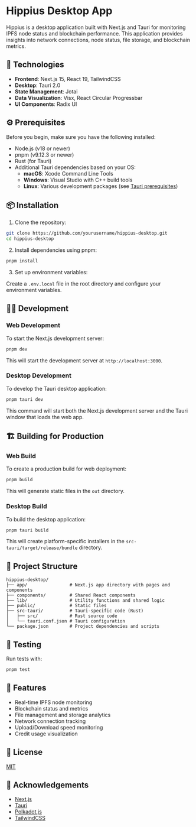 # Hippius Desktop App

Hippius is a desktop application built with Next.js and Tauri for monitoring IPFS node status and blockchain performance. This application provides insights into network connections, node status, file storage, and blockchain metrics.

## 🚀 Technologies

- **Frontend**: Next.js 15, React 19, TailwindCSS
- **Desktop**: Tauri 2.0
- **State Management**: Jotai
- **Data Visualization**: Visx, React Circular Progressbar
- **UI Components**: Radix UI

## ⚙️ Prerequisites

Before you begin, make sure you have the following installed:

- Node.js (v18 or newer)
- pnpm (v9.12.3 or newer)
- Rust (for Tauri)
- Additional Tauri dependencies based on your OS:
  - **macOS**: Xcode Command Line Tools
  - **Windows**: Visual Studio with C++ build tools
  - **Linux**: Various development packages (see [Tauri prerequisites](https://tauri.app/v2/guides/getting-started/prerequisites))

## 📦 Installation

1. Clone the repository:

```bash
git clone https://github.com/yourusername/hippius-desktop.git
cd hippius-desktop
```

2. Install dependencies using pnpm:

```bash
pnpm install
```

3. Set up environment variables:

Create a `.env.local` file in the root directory and configure your environment variables.

## 🧑‍💻 Development

### Web Development

To start the Next.js development server:

```bash
pnpm dev
```

This will start the development server at `http://localhost:3000`.

### Desktop Development

To develop the Tauri desktop application:

```bash
pnpm tauri dev
```

This command will start both the Next.js development server and the Tauri window that loads the web app.

## 🏗️ Building for Production

### Web Build

To create a production build for web deployment:

```bash
pnpm build
```

This will generate static files in the `out` directory.

### Desktop Build

To build the desktop application:

```bash
pnpm tauri build
```

This will create platform-specific installers in the `src-tauri/target/release/bundle` directory.

## 📁 Project Structure

```
hippius-desktop/
├── app/                # Next.js app directory with pages and components
├── components/         # Shared React components
├── lib/                # Utility functions and shared logic
├── public/             # Static files
├── src-tauri/          # Tauri-specific code (Rust)
│   ├── src/            # Rust source code
│   └── tauri.conf.json # Tauri configuration
└── package.json        # Project dependencies and scripts
```

## 🧪 Testing

Run tests with:

```bash
pnpm test
```

## 🔑 Features

- Real-time IPFS node monitoring
- Blockchain status and metrics
- File management and storage analytics
- Network connection tracking
- Upload/Download speed monitoring
- Credit usage visualization

## 📄 License

[MIT](LICENSE)

## 🙏 Acknowledgements

- [Next.js](https://nextjs.org/)
- [Tauri](https://tauri.app/)
- [Polkadot.js](https://polkadot.js.org/)
- [TailwindCSS](https://tailwindcss.com/)
